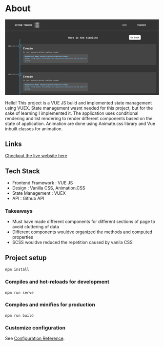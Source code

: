 # About

![Screenshot](project-ss.png)

Hello! This project is a VUE JS build and implemented state management using VUEX. State management wasnt needed
for this project, but for the sake of learning I implemented it.
The application uses conditional rendering and list rendering to render different components based on the state
of application. Animation are done using Animate.css library and Vue inbuilt classes for animation.

## Links

[Checkout the live website here](https://github-timeline-tracker.netlify.app/ "Website preview")

## Tech Stack

- Frontend Framework : VUE JS
- Design : Vanilla CSS, Animation.CSS
- State Management : VUEX
- API : Github API

### Takeaways

- Must have made different components for different sections of page to avoid cluttering of data
- Different components wouldve organized the methods and computed properties
- SCSS wouldve reduced the repetition caused by vanila CSS

## Project setup
```
npm install
```

### Compiles and hot-reloads for development
```
npm run serve
```

### Compiles and minifies for production
```
npm run build
```

### Customize configuration
See [Configuration Reference](https://cli.vuejs.org/config/).
